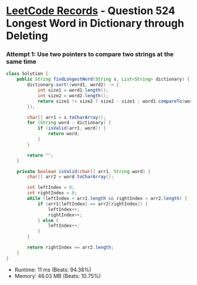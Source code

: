 # [LeetCode Records](../../README.md) - Question 524 Longest Word in Dictionary through Deleting

### Attempt 1: Use two pointers to compare two strings at the same time
```java
class Solution {
    public String findLongestWord(String s, List<String> dictionary) {
        dictionary.sort((word1, word2) -> {
            int size1 = word1.length();
            int size2 = word2.length();
            return size1 != size2 ? size2 - size1 : word1.compareTo(word2);
        });

        char[] arr1 = s.toCharArray();
        for (String word : dictionary) {
            if (isValid(arr1, word)) {
                return word;
            }
        }

        return "";
    }

    private boolean isValid(char[] arr1, String word) {
        char[] arr2 = word.toCharArray();

        int leftIndex = 0;
        int rightIndex = 0;
        while (leftIndex < arr1.length && rightIndex < arr2.length) {
            if (arr1[leftIndex] == arr2[rightIndex]) {
                leftIndex++;
                rightIndex++;
            } else {
                leftIndex++;
            }
        }

        return rightIndex == arr2.length;
    }
}
```
- Runtime: 11 ms (Beats: 94.38%)
- Memory: 46.03 MB (Beats: 10.75%)

<br>
